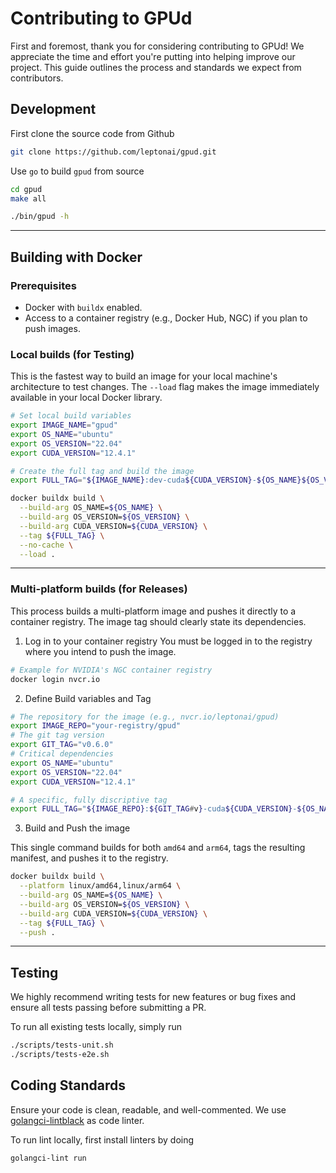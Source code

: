 # Contributing to GPUd

First and foremost, thank you for considering contributing to GPUd! We appreciate the time and effort you're putting into helping improve our project. This guide outlines the process and standards we expect from contributors.

## Development

First clone the source code from Github

```bash
git clone https://github.com/leptonai/gpud.git
```

Use `go` to build `gpud` from source

```bash
cd gpud
make all

./bin/gpud -h
```

---

## Building with Docker

### Prerequisites

- Docker with `buildx` enabled.
- Access to a container registry (e.g., Docker Hub, NGC) if you plan to push images.

### Local builds (for Testing)

This is the fastest way to build an image for your local machine's architecture to test changes. The `--load` flag makes the image immediately available in your local Docker library.

```bash
# Set local build variables
export IMAGE_NAME="gpud"
export OS_NAME="ubuntu"
export OS_VERSION="22.04"
export CUDA_VERSION="12.4.1"

# Create the full tag and build the image
export FULL_TAG="${IMAGE_NAME}:dev-cuda${CUDA_VERSION}-${OS_NAME}${OS_VERSION}"

docker buildx build \
  --build-arg OS_NAME=${OS_NAME} \
  --build-arg OS_VERSION=${OS_VERSION} \
  --build-arg CUDA_VERSION=${CUDA_VERSION} \
  --tag ${FULL_TAG} \
  --no-cache \
  --load .
```

---

### Multi-platform builds (for Releases)

This process builds a multi-platform image and pushes it directly to a container registry. The image tag should clearly state its dependencies.

1. Log in to your container registry
You must be logged in to the registry where you intend to push the image.

```bash
# Example for NVIDIA's NGC container registry 
docker login nvcr.io
```

2. Define Build variables and Tag

```bash
# The repository for the image (e.g., nvcr.io/leptonai/gpud)
export IMAGE_REPO="your-registry/gpud"
# The git tag version
export GIT_TAG="v0.6.0"
# Critical dependencies
export OS_NAME="ubuntu"
export OS_VERSION="22.04"
export CUDA_VERSION="12.4.1"

# A specific, fully discriptive tag
export FULL_TAG="${IMAGE_REPO}:${GIT_TAG#v}-cuda${CUDA_VERSION}-${OS_NAME}${OS_VERSION}"
```

3. Build and Push the image

This single command builds for both `amd64` and `arm64`, tags the resulting manifest, and pushes it to the registry.

```bash
docker buildx build \
  --platform linux/amd64,linux/arm64 \
  --build-arg OS_NAME=${OS_NAME} \
  --build-arg OS_VERSION=${OS_VERSION} \
  --build-arg CUDA_VERSION=${CUDA_VERSION} \
  --tag ${FULL_TAG} \
  --push .
```

---

## Testing

We highly recommend writing tests for new features or bug fixes and ensure all tests passing before submitting a PR.

To run all existing tests locally, simply run

```bash
./scripts/tests-unit.sh
./scripts/tests-e2e.sh
```

## Coding Standards

Ensure your code is clean, readable, and well-commented. We use [golangci-lintblack](https://golangci-lint.run/) as code linter.

To run lint locally, first install linters by doing

```bash
golangci-lint run
```
